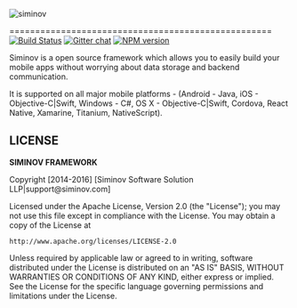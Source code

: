 ![siminov](https://raw.githubusercontent.com/Siminov/samples/master/Core-Sample/Android/CoreSample/src/main/resources/logo.png)

===================================================
[![Build Status](https://travis-ci.org/Siminov/samples.svg?branch=master)](https://travis-ci.org/Siminov/samples) [![Gitter chat](https://badges.gitter.im/gitterHQ/services.png)](https://gitter.im/Siminov) [![NPM version](https://badge.fury.io/js/siminov.svg)](https://npmjs.org/package/siminov)


Siminov is a open source framework which allows you to easily build your mobile apps without worrying about data storage and backend communication. 

It is supported on all major mobile platforms - (Android - Java, iOS - Objective-C|Swift, Windows - C#, OS X - Objective-C|Swift, Cordova, React Native, Xamarine, Titanium, NativeScript). 



LICENSE
-------

 
<b> SIMINOV FRAMEWORK </b>
 <p>
 Copyright [2014-2016] [Siminov Software Solution LLP|support@siminov.com]
 
 Licensed under the Apache License, Version 2.0 (the "License");
 you may not use this file except in compliance with the License.
 You may obtain a copy of the License at
 
    http://www.apache.org/licenses/LICENSE-2.0
 
 Unless required by applicable law or agreed to in writing, software
 distributed under the License is distributed on an "AS IS" BASIS,
 WITHOUT WARRANTIES OR CONDITIONS OF ANY KIND, either express or implied.
 See the License for the specific language governing permissions and
 limitations under the License.
